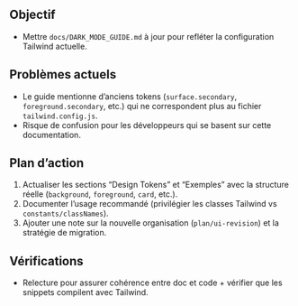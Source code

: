 ## Objectif
- Mettre `docs/DARK_MODE_GUIDE.md` à jour pour refléter la configuration Tailwind actuelle.

## Problèmes actuels
- Le guide mentionne d’anciens tokens (`surface.secondary`, `foreground.secondary`, etc.) qui ne correspondent plus au fichier `tailwind.config.js`.
- Risque de confusion pour les développeurs qui se basent sur cette documentation.

## Plan d’action
1. Actualiser les sections “Design Tokens” et “Exemples” avec la structure réelle (`background`, `foreground`, `card`, etc.).
2. Documenter l’usage recommandé (privilégier les classes Tailwind vs `constants/classNames`).
3. Ajouter une note sur la nouvelle organisation (`plan/ui-revision`) et la stratégie de migration.

## Vérifications
- Relecture pour assurer cohérence entre doc et code + vérifier que les snippets compilent avec Tailwind.
